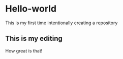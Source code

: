 # Hello-world
This is my first time intentionally creating a repository
## This is my editing
How great is that!
